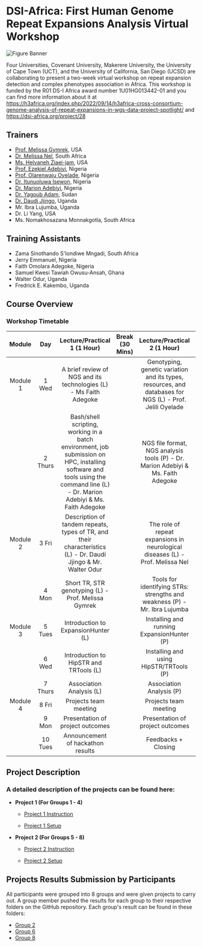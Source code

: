 # DSI-Africa: First Human Genome Repeat Expansions Analysis Virtual Workshop

![Figure Banner](https://github.com/ItunuIsewon/DS-I_Africa_Repeats_Workshop2024/blob/main/Images/dsi-africa-workshop-banner.png)


Four Universities, Covenant University, Makerere University, the University of Cape Town (UCT), and the University of California, San Diego (UCSD) are collaborating to present a two-week virtual workshop on repeat expansion detection and complex phenotypes association in Africa. This workshop is funded by the R01 DS-I Africa award number 1U01HG013442-01 and you can find more information about it at https://h3africa.org/index.php/2022/09/14/h3africa-cross-consortium-genome-analysis-of-repeat-expansions-in-wgs-data-project-spotlight/ and https://dsi-africa.org/project/28


## Trainers
+ [Prof. Melissa Gymrek](https://scholar.google.com/citations?user=nonLWiYAAAAJ&hl=en), USA
+ [Dr. Melissa Nel](https://scholar.google.co.za/citations?user=0wFZ1yUAAAAJ&hl=en), South Africa
+ [Ms. Helyaneh Ziaei-jam](https://scholar.google.com/citations?user=OND0p_MAAAAJ&hl=en), USA
+ [Prof. Ezekiel Adebiyi](https://scholar.google.com/citations?user=UNPJMpUAAAAJ&hl=en), Nigeria
+ [Prof. Olarenwaju Oyelade](https://scholar.google.com/citations?user=oj6Uky4AAAAJ&hl=en), Nigeria
+ [Dr.  Itunuoluwa Isewon](https://scholar.google.com/citations?user=haW6Ux8AAAAJ&hl=en), Nigeria
+ [Dr. Marion Adebiyi](https://scholar.google.com/citations?user=WVEhIbEAAAAJ&hl=en), Nigeria
+ [Dr. Yagoub Adam](https://scholar.google.com/citations?user=HWI3o-0AAAAJ&hl=en), Sudan
+ [Dr. Daudi Jjingo](https://scholar.google.com/citations?user=JdgEJygAAAAJ&hl=en), Uganda
+ Mr. Ibra Lujumba, Uganda
+ Dr. Li Yang, USA
+ Ms. Nomakhosazana Monnakgotla, South Africa

## Training Assistants
+ Zama Sinothando S'londiwe Mngadi, South Africa
+ Jerry Emmanuel, Nigeria
+ Faith Omolara Adegoke, Nigeria
+ Samuel Kwesi Tawiah Owusu-Ansah, Ghana
+ Walter Odur, Uganda
+ Fredrick E. Kakembo, Uganda

## Course Overview
### Workshop Timetable
|**Module**|**Day**|**Lecture/Practical 1 (1 Hour)**|**Break (30 Mins)**|**Lecture/Practical 2 (1 Hour)**|**Research Talks (15 Mins)**|
|:---:|:---:|:---:|:---:|:---:|:---:|
Module 1 | 1 Wed | A brief review of NGS and its technologies (L) - Ms Faith Adegoke | | Genotyping, genetic variation and its types, resources, and databases for NGS (L) - Prof. Jelili Oyelade |General Introductions of Training Team and Participants
| | 2 Thurs | Bash/shell scripting, working in a batch environment, job submission on HPC, installing software and tools using the command line (L) - Dr. Marion Adebiyi & Ms. Faith Adegoke | | NGS file format, NGS analysis tools  (P) - Dr. Marion Adebiyi & Ms. Faith Adegoke | Ms. Nomakhosazana Monnakgotla Research Talk|
Module 2| 3 Fri | Description of tandem repeats, types of TR, and their characteristics (L) - Dr. Daudi Jjingo & Mr. Walter Odur | | The role of repeat expansions in neurological diseases (L) - Prof. Melissa Nel | Divide participants into Groups|
| | 4 Mon | Short TR, STR genotyping (L) - Prof. Melissa Gymrek | | Tools for identifying STRs: strengths and weakness (P) - Mr. Ibra Lujumba | Brief description of the projects |
Module 3 | 5 Tues | Introduction to ExpansionHunter (L) | | Installing and running ExpansionHunter (P) | Jumoke Adeyemi, Walter Odur Talk|
| | 6 Wed | Introduction to HipSTR and TRTools  (L) | | Installing and using HipSTR/TRTools  (P) | | 
| | 7 Thurs | Association Analysis (L) | | Association Analysis (P)| | 
Module 4| 8 Fri | Projects team meeting | | Projects team meeting| | 
| | 9 Mon | Presentation of project outcomes | | Presentation of project outcomes| |
| | 10 Tues | Announcement of hackathon results | | Feedbacks + Closing | |


## Project Description
### A detailed description of the projects can be found here:
+ **Project 1 (For Groups 1 - 4)**
    + [Project 1 Instruction](Projects_Description/Project1-Instruction.md)
      
    + [Project 1 Setup](Projects_Description/Project1-Setup.md)
       
+ **Project 2 (For Groups 5 - 8)**
    + [Project 2 Instruction](Projects_Description/Project2-Instruction.md)
      
    + [Project 2 Setup](Projects_Description/Project2-Setup.md)


## Projects Results Submission by Participants
All participants were grouped into 8 groups and were given projects to carry out. A group member pushed the results for each group to their respective folders on the GitHub repository. Each group's result can be found in these folders:

+ [Group 2](https://github.com/ItunuIsewon/repeatsanalysis_2024/tree/main/Group_2)
+ [Group 6](https://github.com/ItunuIsewon/repeatsanalysis_2024/tree/main/Group_6)
+ [Group 8](https://github.com/ItunuIsewon/repeatsanalysis_2024/tree/main/Group_8)

